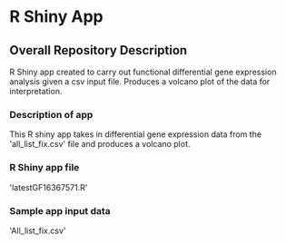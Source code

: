 # R Shiny App
## Overall Repository Description
R Shiny app created to carry out functional differential gene expression analysis given a csv input file. Produces a volcano plot of the data for interpretation. 

### Description of app
This R shiny app takes in differential gene expression data from the 'all_list_fix.csv' file and produces a volcano plot. 

### R Shiny app file
'latestGF16367571.R'

### Sample app input data
'All_list_fix.csv'
